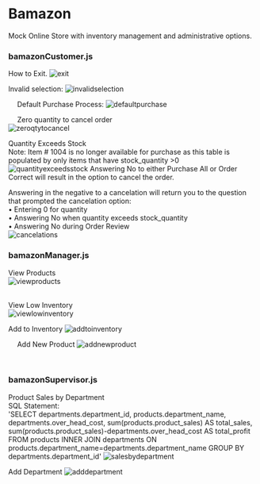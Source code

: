 # Bamazon
Mock Online Store with inventory management and administrative options.

### bamazonCustomer.js
How to Exit.
 ![exit](https://imgur.com/PJPfrEm.png)
 

Invalid selection:
![invalidselection](https://imgur.com/53k8GjF.png)
 
 
Default Purchase Process:
![defaultpurchase](https://imgur.com/BfjVYnp.png)
 
 
Zero quantity to cancel order  
![zeroqtytocancel](https://imgur.com/Fqgb5WK.png)    


Quantity Exceeds Stock  
Note: Item # 1004 is no longer available for purchase as this table is populated by only items that have stock_quantity >0   
![quantityexceedsstock](https://imgur.com/yEDXpLh.png)
Answering No to either Purchase All or Order Correct will result in the option to cancel the order.
 
 
Answering in the negative to a cancelation will return you to the question that prompted the cancelation option:  
  • Entering 0 for quantity  
  • Answering No when quantity exceeds stock_quantity  
  • Answering No during Order Review  
 ![cancelations](https://imgur.com/pahpkpX.png)
 
### bamazonManager.js
View Products  
 ![viewproducts](https://imgur.com/haSIPf9.png)  
 
 
View Low Inventory  
![viewlowinventory](https://imgur.com/1OvRwrp.png)
 
Add to Inventory
![addtoinventory](https://imgur.com/KDVw4e3.png)
 
 
Add New Product
![addnewproduct](https://imgur.com/0eMYA7F.png)
 
 
### bamazonSupervisor.js
Product Sales by Department  
SQL Statement:  
'SELECT departments.department_id, products.department_name, departments.over_head_cost, sum(products.product_sales) AS total_sales, sum(products.product_sales)-departments.over_head_cost AS total_profit FROM products INNER JOIN departments ON products.department_name=departments.department_name GROUP BY departments.department_id'
 ![salesbydepartment](https://imgur.com/jZgYiqr.png)
 

Add Department
![adddepartment](https://imgur.com/lw0drvp.png)
 
 

